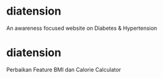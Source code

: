 # diatension
An awareness focused website on Diabetes & Hypertension

# diatension
Perbaikan Feature BMI dan Calorie Calculator 
